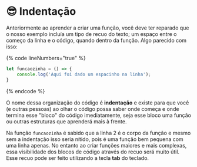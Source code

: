 # 😎 Indentação

Anteriormente ao aprender a criar uma função, você deve ter reparado que o nosso exemplo incluía um tipo de recuo do texto; um espaço entre o começo da linha e o código, quando dentro da função. Algo parecido com isso:

{% code lineNumbers="true" %}
```javascript
let funcaozinha = () => {
    console.log('Aqui foi dado um espacinho na linha');
}
```
{% endcode %}

O nome dessa organização do código é **indentação** e existe para que você (e outras pessoas) ao olhar o código possa saber onde começa e onde termina esse "bloco" do código imediatamente, seja esse bloco uma função ou outras estruturas que aprenderá mais à frente.

Na função `funcaozinha` é sabido que a linha 2 é o corpo da função e mesmo sem a indentação isso seria nítido, pois é uma função bem pequena com uma linha apenas. No entanto ao criar funções maiores e mais complexas, essa visibilidade dos blocos de código através do recuo será muito útil. Esse recuo pode ser feito utilizando a tecla **tab** do teclado.
